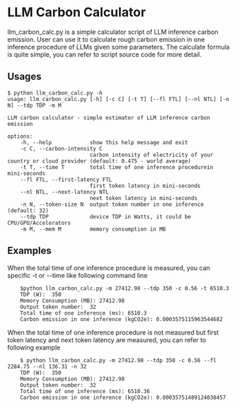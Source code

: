 
# LLM Carbon Calculator 
llm_carbon_calc.py is a simple calculator script of LLM inference carbon emission. 
User can use it to calculate rough carbon emission in one inference procedure of LLMs given some parameters.
The calculate formula is quite simple, you can refer to script source code for more detail. 

## Usages
```
$ python llm_carbon_calc.py -h
usage: llm_carbon_calc.py [-h] [-c C] [-t T] [--fl FTL] [--nl NTL] [-n N] --tdp TDP -m M

LLM carbon calculator - simple estimator of LLM inference carbon emission

options:
    -h, --help            show this help message and exit
    -c C, --carbon-intensity C
                          carbon intensity of electricity of your country or cloud provider (default: 0.475 - world average)
    -t T, --time T        total time of one inference procedurein mini-seconds
    --fl FTL, --first-latency FTL
                          first token latency in mini-seconds
    --nl NTL, --next-latency NTL
                          next token latency in mini-seconds
    -n N, --token-size N  output token number in one inference (default: 32)
    --tdp TDP             device TDP in Watts, it could be CPU/GPU/Accelerators
    -m M, --mem M         memory consumption in MB
```

## Examples

When the total time of one inference procedure is measured, you can specific -t or --time like following command line
```
    $python llm_carbon_calc.py -m 27412.98 --tdp 350 -c 0.56 -t 6510.3
    TDP (W):  350
    Memory Consumption (MB): 27412.98
    Output token number:  32
    Total time of one inference (ms): 6510.3
    Carbon emission in one inference (kgCO2e): 0.0003575115963544682
```
When the total time of one inference procedure is not measured but first token latency and next token latency are measured, you can refer to following example
```
    $ python llm_carbon_calc.py -m 27412.98 --tdp 350 -c 0.56 --fl 2284.75 --nl 136.31 -n 32
    TDP (W):  350
    Memory Consumption (MB): 27412.98
    Output token number:  32
    Total time of one inference (ms): 6510.36
    Carbon emission in one inference (kgCO2e): 0.00035751489124038457
```    

